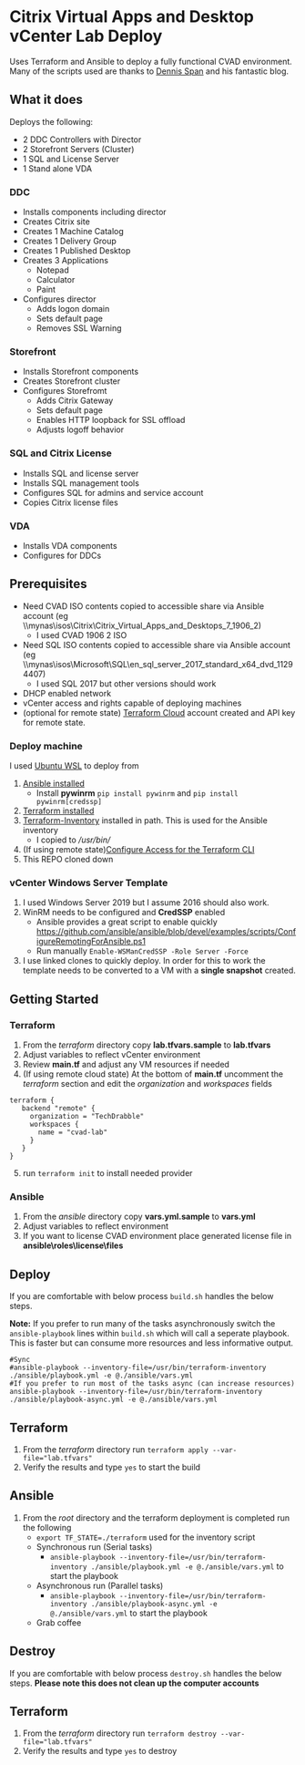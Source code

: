 # Citrix Virtual Apps and Desktop vCenter Lab Deploy
Uses Terraform and Ansible to deploy a fully functional CVAD environment. Many of the scripts used are thanks to [Dennis Span](https://dennisspan.com) and his fantastic blog.

## What it does

Deploys the following:
 - 2 DDC Controllers with Director
 - 2 Storefront Servers (Cluster)
 - 1 SQL and License Server
 - 1 Stand alone VDA

### DDC
 - Installs components including director
 - Creates Citrix site
 - Creates 1 Machine Catalog
 - Creates 1 Delivery Group
 - Creates 1 Published Desktop
 - Creates 3 Applications
    - Notepad
    - Calculator
    - Paint
 - Configures director
    - Adds logon domain
    - Sets default page
    - Removes SSL Warning

### Storefront
 - Installs Storefront components
 - Creates Storefront cluster
 - Configures Storefromt
   - Adds Citrix Gateway
   - Sets default page
   - Enables HTTP loopback for SSL offload
   - Adjusts logoff behavior

### SQL and Citrix License
 - Installs SQL and license server
 - Installs SQL management tools
 - Configures SQL for admins and service account
 - Copies Citrix license files

### VDA
 - Installs VDA components
 - Configures for DDCs

## Prerequisites

- Need CVAD ISO contents copied to accessible share via Ansible account (eg \\\mynas\isos\Citrix\Citrix_Virtual_Apps_and_Desktops_7_1906_2)
    - I used CVAD 1906 2 ISO
- Need SQL ISO contents copied to accessible share via Ansible account (eg \\\mynas\isos\Microsoft\SQL\en_sql_server_2017_standard_x64_dvd_11294407)
    - I used SQL 2017 but other versions should work
- DHCP enabled network
- vCenter access and rights capable of deploying machines
- (optional for remote state) [Terraform Cloud](https://app.terraform.io/signup/account) account created and API key for remote state.

### Deploy machine
I used [Ubuntu WSL](https://docs.microsoft.com/en-us/windows/wsl/install-win10) to deploy from

1. [Ansible installed](https://www.digitalocean.com/community/tutorials/how-to-install-and-configure-ansible-on-ubuntu-18-04)
   - Install **pywinrm** `pip install pywinrm` and `pip install pywinrm[credssp]`
2. [Terraform installed](https://askubuntu.com/questions/983351/how-to-install-terraform-in-ubuntu)
3. [Terraform-Inventory](https://github.com/adammck/terraform-inventory/releases) installed in path.  This is used for the Ansible inventory
    - I copied to */usr/bin/*
4. (If using remote state)[Configure Access for the Terraform CLI](https://www.terraform.io/docs/cloud/free/index.html#configure-access-for-the-terraform-cli)
5. This REPO cloned down

### vCenter Windows Server Template
    
1. I used Windows Server 2019 but I assume 2016 should also work.
2. WinRM needs to be configured and **CredSSP** enabled
    - Ansible provides a great script to enable quickly https://github.com/ansible/ansible/blob/devel/examples/scripts/ConfigureRemotingForAnsible.ps1
    - Run manually `Enable-WSManCredSSP -Role Server -Force`
3. I use linked clones to quickly deploy.  In order for this to work the template needs to be converted to a VM with a **single snapshot** created.

## Getting Started

### Terraform
1. From the *terraform* directory copy **lab.tfvars.sample** to **lab.tfvars**
2. Adjust variables to reflect vCenter environment
3. Review **main.tf** and adjust any VM resources if needed
4. (If using remote cloud state) At the bottom of **main.tf** uncomment the *terraform* section and edit the *organization* and *workspaces* fields
```
terraform {
   backend "remote" {
     organization = "TechDrabble"
     workspaces {
       name = "cvad-lab"
     }
   }
}
```
5. run `terraform init` to install needed provider

### Ansible
1. From the *ansible* directory copy **vars.yml.sample** to **vars.yml**
2. Adjust variables to reflect environment
3. If you want to license CVAD environment place generated license file in **ansible\roles\license\files**

## Deploy
If you are comfortable with below process `build.sh` handles the below steps.  

**Note:** If you prefer to run many of the tasks asynchronously switch the `ansible-playbook` lines within `build.sh` which will call a seperate playbook. This is faster but can consume more resources and less informative output.
```
#Sync
#ansible-playbook --inventory-file=/usr/bin/terraform-inventory ./ansible/playbook.yml -e @./ansible/vars.yml
#If you prefer to run most of the tasks async (can increase resources)
ansible-playbook --inventory-file=/usr/bin/terraform-inventory ./ansible/playbook-async.yml -e @./ansible/vars.yml
```

## Terraform
1. From the *terraform* directory run `terraform apply --var-file="lab.tfvars"`
2. Verify the results and type `yes` to start the build

## Ansible
1. From the *root* directory and the terraform deployment is completed run the following
    - `export TF_STATE=./terraform` used for the inventory script
    - Synchronous run (Serial tasks)
        - `ansible-playbook --inventory-file=/usr/bin/terraform-inventory ./ansible/playbook.yml -e @./ansible/vars.yml` to start the playbook
    - Asynchronous run (Parallel tasks)
        - `ansible-playbook --inventory-file=/usr/bin/terraform-inventory ./ansible/playbook-async.yml -e @./ansible/vars.yml` to start the playbook
    - Grab coffee

## Destroy
If you are comfortable with below process `destroy.sh` handles the below steps.  **Please note this does not clean up the computer accounts**

## Terraform
1. From the *terraform* directory run `terraform destroy --var-file="lab.tfvars"`
2. Verify the results and type `yes` to destroy


